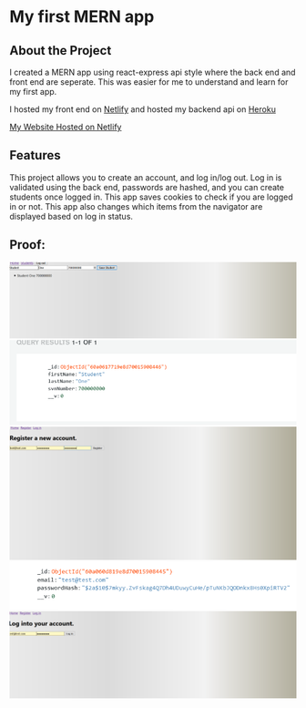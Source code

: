 # My first MERN app

## About the Project

I created a MERN app using react-express api style where the back end and front end are seperate. This was easier for me to understand and learn for my first app.

I hosted my front end on [Netlify](https://www.netlify.com/) and hosted my backend api on [Heroku](https://www.heroku.com/)

[My Website Hosted on Netlify](https://dtaylor6306-mernapi.netlify.app/student)

## Features

This project allows you to create an account, and log in/log out. Log in is validated using the back end, passwords are hashed, and you can create students once logged in. This app saves cookies to check if you are logged in or not. This app also changes which items from the navigator are displayed based on log in status.
## Proof:

![Creating a Student](https://raw.githubusercontent.com/dtaylor6306/FirstMERNapp/main/Screenshots/Creating%20students.PNG)
![Student in DB](https://raw.githubusercontent.com/dtaylor6306/FirstMERNapp/main/Screenshots/StudentMongo.PNG)
![Register new account](https://raw.githubusercontent.com/dtaylor6306/FirstMERNapp/main/Screenshots/Register.PNG)
![Registered account DB](https://raw.githubusercontent.com/dtaylor6306/FirstMERNapp/main/Screenshots/RegisterMongo.PNG)
![logging in](https://raw.githubusercontent.com/dtaylor6306/FirstMERNapp/main/Screenshots/Login.PNG)